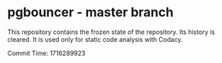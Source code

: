 # pgbouncer - master branch

This repository contains the frozen state of the repository.
Its history is cleared. It is used only for static code
analysis with Codacy.

Commit Time: 1716289923
